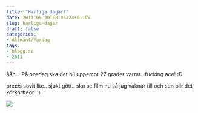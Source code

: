 ```yaml
---
title: "Härliga dagar!"
date: 2011-05-30T18:03:24+01:00
slug: harliga-dagar
draft: false
categories:
- Allmänt/Vardag
tags:
- blogg.se
- 2011
---
```

ååh... På onsdag ska det bli uppemot 27 grader varmt.. fucking ace! :D  
  
precis sovit lite.. sjukt gött.. ska se film nu så jag vaknar till och sen blir det körkortteori :)  
  
![](/assets/images/blogg.se/reflektion13juli2006_150345582.jpg)